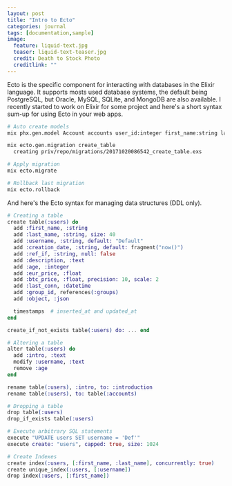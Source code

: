```yaml
---
layout: post
title: "Intro to Ecto"
categories: journal
tags: [documentation,sample]
image:
  feature: liquid-text.jpg
  teaser: liquid-text-teaser.jpg
  credit: Death to Stock Photo
  creditlink: ""
---
```


Ecto is the specific component for interacting with databases in the Elixir language. It supports mosts used database systems, the default being PostgreSQL, but Oracle, MySQL, SQLite, and MongoDB are also available. I recently started to work on Elixir for some project and here's a short syntax sum-up for using Ecto in your web apps.

``` Bash
# Auto create models
mix phx.gen.model Account accounts user_id:integer first_name:string last_name:string

mix ecto.gen.migration create_table
  creating priv/repo/migrations/20171020086542_create_table.exs

# Apply migration
mix ecto.migrate

# Rollback last migration
mix ecto.rollback
```

And here's the Ecto syntax for managing data structures (DDL only).

``` Elixir
# Creating a table
create table(:users) do
  add :first_name, :string
  add :last_name, :string, size: 40
  add :username, :string, default: "Default"
  add :creation_date, :string, default: fragment("now()")
  add :ref_if, :string, null: false
  add :description, :text
  add :age, :integer
  add :eur_price, :float
  add :btc_price, :float, precision: 10, scale: 2
  add :last_conn, :datetime
  add :group_id, references(:groups)
  add :object, :json

  timestamps  # inserted_at and updated_at
end

create_if_not_exists table(:users) do: ... end

# Altering a table
alter table(:users) do
  add :intro, :text
  modify :username, :text
  remove :age
end

rename table(:users), :intro, to: :introduction
rename table(:users), to: table(:accounts)

# Dropping a table
drop table(:users)
drop_if_exists table(:users)

# Execute arbitrary SQL statements
execute "UPDATE users SET username = 'Def'"
execute create: "users", capped: true, size: 1024

# Create Indexes
create index(:users, [:first_name, :last_name], concurrently: true)
create unique_index(:users, [:username])
drop index(:users, [:first_name])
```
